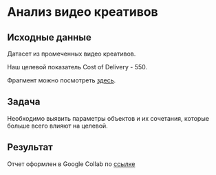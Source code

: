 # Анализ видео креативов
## Исходные данные
Датасет из промеченных видео креативов. 

Наш целевой показатель Cost of Delivery - 550.

Фрагмент можно посмотреть [здесь](https://github.com/TrofimovIA/creative_library/blob/main/Creative%20Library%201%20-%20Creatives%20v2.pdf).

## Задача

Необходимо выявить параметры объектов и их сочетания, которые больше всего влияют на целевой.

## Результат

Отчет оформлен в Google Collab по [ссылке](https://colab.research.google.com/drive/1LnjsWLz_uWCTMZXX8yBePz2BEstnAYTo?usp=sharing)
